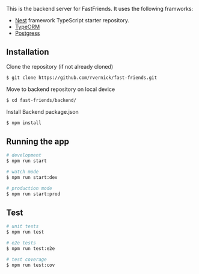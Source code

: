 

This is the backend server for FastFriends.  It uses the following framworks:
- [Nest](https://github.com/nestjs/nest) framework TypeScript starter repository.
- [TypeORM]()
- [Postgress]()

## Installation

Clone the repository (if not already cloned)
```bash
$ git clone https://github.com/rvernick/fast-friends.git
```
Move to backend repository on local device
```bash
$ cd fast-friends/backend/
```
Install Backend package.json
```bash
$ npm install
```

## Running the app

```bash
# development
$ npm run start

# watch mode
$ npm run start:dev

# production mode
$ npm run start:prod
```

## Test

```bash
# unit tests
$ npm run test

# e2e tests
$ npm run test:e2e

# test coverage
$ npm run test:cov
```




